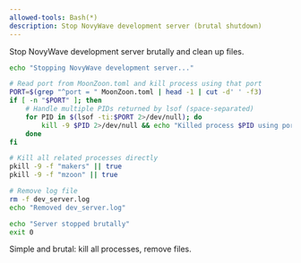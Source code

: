 ```yaml
---
allowed-tools: Bash(*)
description: Stop NovyWave development server (brutal shutdown)
---
```


Stop NovyWave development server brutally and clean up files.

```bash
echo "Stopping NovyWave development server..."

# Read port from MoonZoon.toml and kill process using that port
PORT=$(grep "^port = " MoonZoon.toml | head -1 | cut -d' ' -f3)
if [ -n "$PORT" ]; then
    # Handle multiple PIDs returned by lsof (space-separated)
    for PID in $(lsof -ti:$PORT 2>/dev/null); do
        kill -9 $PID 2>/dev/null && echo "Killed process $PID using port $PORT"
    done
fi

# Kill all related processes directly
pkill -9 -f "makers" || true
pkill -9 -f "mzoon" || true

# Remove log file
rm -f dev_server.log
echo "Removed dev_server.log"

echo "Server stopped brutally"
exit 0
```

Simple and brutal: kill all processes, remove files.